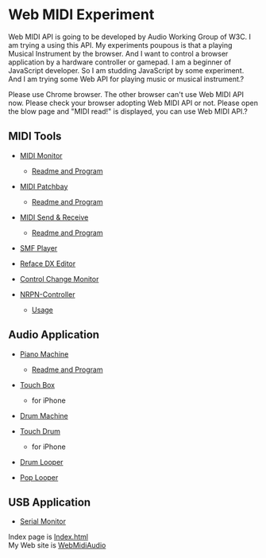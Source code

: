 # Web MIDI Experiment

Web MIDI API is going to be developed by Audio Working Group of W3C. I am trying a using this API. My experiments poupous is that a playing Musical Instrument by the browser. And I want to control a browser application by a hardware controller or gamepad. I am a beginner of JavaScript developer. So I am studding JavaScript by some experiment. And I am trying some Web API for playing music or musical instrument.?

Please use Chrome browser. The other browser can't use Web MIDI API now. Please check your browser adopting Web MIDI API or not. Please open the blow page and "MIDI read!" is displayed, you can use Web MIDI API.?

## MIDI Tools
- [MIDI Monitor](https://mikatahara.github.io/MidiMonitor/)
  
  - [Readme and Program](https://github.com/mikatahara/MidiMonitor/tree/gh-pages)
  
- [MIDI Patchbay](https://mikatahara.github.io/MIDI-patchbay/)
  
  - [Readme and Program](https://github.com/mikatahara/MIDI-patchbay/tree/gh-pages)
  
- [MIDI Send & Receive](https://mikatahara.github.io/SendReceive/)
  
  - [Readme and Program](https://github.com/mikatahara/SendReceive/tree/gh-pages)
  
- [SMF Player](https://mikatahara.github.io/SmfPlayer/)

- [Reface DX Editor](https://mikatahara.github.io/RefaceDX/)

- [Control Change Monitor](https://mikatahara.github.io/ControlChangeMonitor/)

- [NRPN-Controller](https://mikatahara.github.io/NRPN-Controller/)

  - [Usage](https://github.com/mikatahara/NRPN-controller)

    

## Audio Application
- [Piano Machine](https://mikatahara.github.io/PianoMachine/)

  - [Readme and Program](https://github.com/mikatahara/PianoMachine/tree/gh-pages)

- [Touch Box](https://mikatahara.github.io/PianoMachine/touchBox.html)

  - for iPhone

- [Drum Machine](https://mikatahara.github.io/DrumMachine/)

- [Touch Drum](https://mikatahara.github.io/DrumMachine/touchDrum.html)

  - for iPhone

- [Drum Looper](https://mikatahara.github.io/DrumSequencer/)

- [Pop Looper](https://mikatahara.github.io/Pop-Looper/)

## USB Application
- [Serial Monitor](https://mikatahara.github.io/SerialMonitor/)

Index page is [Index.html](https://mikatahara.github.io/)<br>
My Web site is [WebMidiAudio](https://webmidiaudio.com/)<br>

